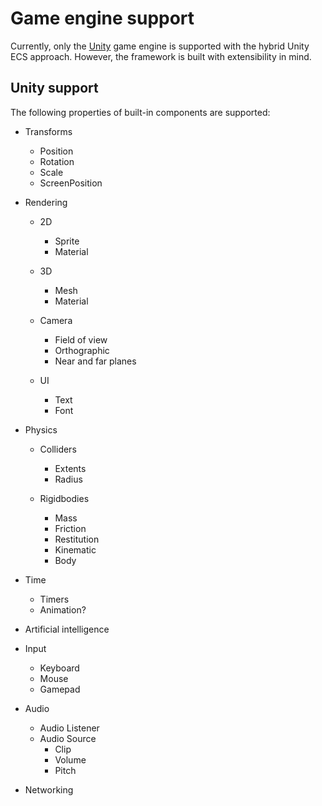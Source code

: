 # Game engine support

Currently, only the [Unity](
https://unity.com/) game engine is supported with the hybrid Unity ECS approach. However, the framework is built with extensibility in mind.

## Unity support

The following properties of built-in components are supported: 

* Transforms
    * Position
    * Rotation
    * Scale
    * ScreenPosition
  
* Rendering
    * 2D
        * Sprite
        * Material

    * 3D
        * Mesh
        * Material

    * Camera
        * Field of view
        * Orthographic
        * Near and far planes

    * UI
        * Text
        * Font

* Physics
    * Colliders
        * Extents
        * Radius
  
    * Rigidbodies
        * Mass
        * Friction
        * Restitution
        * Kinematic 
        * Body

* Time
    * Timers
    * Animation?

* Artificial intelligence

* Input
    * Keyboard
    * Mouse
    * Gamepad

* Audio
    * Audio Listener
    * Audio Source
        * Clip
        * Volume
        * Pitch
  
* Networking